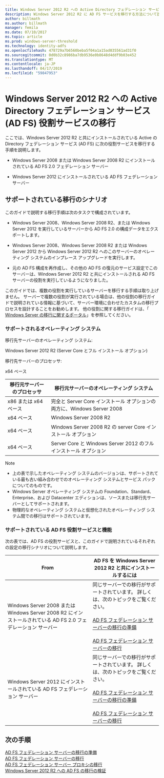 ```yaml
---
title: Windows Server 2012 R2 への Active Directory フェデレーション サービス (AD FS) 役割サービスの移行
description: Windows Server 2012 R2 に AD FS サービスを移行する方法について説明します。
author: billmath
ms.author: billmath
manager: femila
ms.date: 07/10/2017
ms.topic: article
ms.prod: windows-server-threshold
ms.technology: identity-adfs
ms.openlocfilehash: 478729a7b6560beba5f04a1a15ad035561ad31f0
ms.sourcegitcommit: 0d0b32c8986ba7db9536e0b8648d4ddf9b03e452
ms.translationtype: MT
ms.contentlocale: ja-JP
ms.lasthandoff: 04/17/2019
ms.locfileid: "59847953"
---
```

# <a name="migrate-active-directory-federation-services-role-services-to-windows-server-2012-r2"></a>Windows Server 2012 R2 への Active Directory フェデレーション サービス (AD FS) 役割サービスの移行
 ここでは、Windows Server 2012 R2 と共にインストールされている Active の Directory フェデレーション サービス (AD FS) に次の役割サービスを移行する手順を説明します。  
  
-   Windows Server 2008 または Windows Server 2008 R2 にインストールされている AD FS 2.0 フェデレーション サーバー  
  
-   Windows Server 2012 にインストールされている AD FS フェデレーション サーバー  
  
## <a name="supported-migration-scenarios"></a>サポートされている移行のシナリオ  
 このガイドで説明する移行手順は次のタスクで構成されています。  
  
-   Windows Server 2008、Windows Server 2008 R2、または Windows Server 2012 を実行しているサーバーから AD FS 2.0 の構成データをエクスポートします。  
  
-   Windows Server 2008、Windows Server 2008 R2 または Windows Server 2012 から Windows Server 2012 R2 へのこのサーバーのオペレーティング システムのインプレース アップグレードを実行します。 
  
-   元の AD FS 構成を再作成し、その他の AD FS の復元のサービス設定でこのサーバーは、Windows Server 2012 R2 と共にインストールされる AD FS サーバーの役割を実行しているようになりました。  
  
 このガイドでは、複数の役割を実行しているサーバーを移行する手順は取り上げません。 サーバーで複数の役割が実行されている場合は、他の役割の移行ガイドで説明されている情報に基づいて、サーバー環境に合わせたカスタムの移行プロセスを設計することをお勧めします。 他の役割に関する移行ガイドは、「 [Windows Server の移行に関するポータル](https://go.microsoft.com/fwlink/?LinkId=247608)」を参照してください。  
  
### <a name="supported-operating-systems"></a>サポートされるオペレーティング システム  
 移行先サーバーのオペレーティング システム:  
  
 Windows Server 2012 R2 (Server Core とフル インストール オプション)  
  
 移行先サーバーのプロセッサ:  
  
 x64 ベース  
  
|移行元サーバーのプロセッサ|移行元サーバーのオペレーティング システム|  
|-----------------------------|------------------------------------|  
|x86 または x64 ベース| 完全と Server Core インストール オプションの両方に、Windows Server 2008|  
|x64 ベース|Windows Server 2008 R2|  
|x64 ベース|Windows Server 2008 R2 の server Core インストール オプション|  
|x64 ベース|Server Core と Windows Server 2012 のフル インストール オプション|  
  
> [!NOTE]
>  -   上の表で示したオペレーティング システムのバージョンは、サポートされている最も古い組み合わせでのオペレーティング システムとサービス パックについてのものです。  
> -   Windows Server オペレーティング システムの Foundation、Standard、Enterprise、および Datacenter エディションは、ソースまたは移行先サーバーとしてサポートされます。  
> -   物理的なオペレーティング システムと仮想化されたオペレーティング システム間での移行はサポートされています。  
  
### <a name="supported-ad-fs-role-services-and-features"></a>サポートされている AD FS 役割サービスと機能  
 次の表では、AD FS の役割サービスと、このガイドで説明されているそれぞれの設定の移行シナリオについて説明します。  
  
|From|AD FS を Windows Server 2012 R2 と共にインストールするには|  
|----------|----------------------------------------------------------------------------------------------|  
|Windows Server 2008 または Windows Server 2008 R2 にインストールされている AD FS 2.0 フェデレーション サーバー|同じサーバーでの移行がサポートされています。 詳しくは、次のトピックをご覧ください。<br /><br /> [AD FS フェデレーション サーバーの移行の準備](prepare-migrate-ad-fs-server-r2.md)<br /><br /> [AD FS フェデレーション サーバーの移行](migrate-ad-fs-fed-server-r2.md)|  
|Windows Server 2012 にインストールされている AD FS フェデレーション サーバー|同じサーバーでの移行がサポートされています。  詳しくは、次のトピックをご覧ください。<br /><br /> [AD FS フェデレーション サーバーの移行の準備](prepare-migrate-ad-fs-server-r2.md)<br /><br /> [AD FS フェデレーション サーバーの移行](migrate-ad-fs-fed-server-r2.md)|  
  
## <a name="next-steps"></a>次の手順
 [AD FS フェデレーション サーバーの移行の準備](prepare-migrate-ad-fs-server-r2.md)   
 [AD FS フェデレーション サーバーの移行](migrate-ad-fs-fed-server-r2.md)   
 [AD FS フェデレーション サーバー プロキシの移行](migrate-fed-server-proxy-r2.md)   
 [Windows Server 2012 R2 への AD FS の移行の検証](verify-ad-fs-migration.md)
